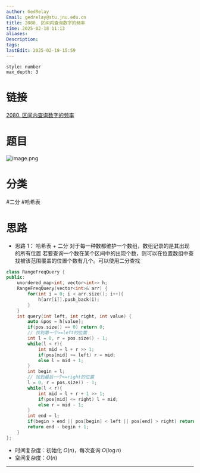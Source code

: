 ```yaml
---
author: GedRelay
Email: gedrelay@stu.jnu.edu.cn
title: 2080. 区间内查询数字的频率
time: 2025-02-18 11:13
aliases: 
Description: 
tags: 
lastEdit: 2025-02-19-15:59
---
```


```toc
style: number
max_depth: 3
```

# 链接
[2080. 区间内查询数字的频率](https://leetcode.cn/problems/range-frequency-queries/) 

# 题目
![image.png](https://ged-pic-bed.oss-cn-guangzhou.aliyuncs.com/img/202502181113340.png)


# 分类
#二分 #哈希表 

# 思路
- 思路 1：
哈希表 + 二分
对于每一种数都维护一个数组，数组记录的是其出现的所有位置
若要查询一个数在某个区间中的出现个数，则可以在位置数组中查找被该范围覆盖的位置个数有几个。可以使用二分查找


```cpp
class RangeFreqQuery {
public:
    unordered_map<int, vector<int>> h;
    RangeFreqQuery(vector<int>& arr) {
        for(int i = 0; i < arr.size(); i++){
            h[arr[i]].push_back(i);
        }
    }
    int query(int left, int right, int value) {
        auto &pos = h[value];
        if(pos.size() == 0) return 0;
        // 找到第一个>=left的位置
        int l = 0, r = pos.size() - 1;
        while(l < r){
            int mid = l + r >> 1;
            if(pos[mid] >= left) r = mid;
            else l = mid + 1;
        }
        int begin = l;
        // 找到最后一个<=right的位置
        l = 0, r = pos.size() - 1;
        while(l < r){
            int mid = l + r + 1 >> 1;
            if(pos[mid] <= right) l = mid;
            else r = mid - 1;
        }
        int end = l;
        if(begin > end || pos[begin] < left || pos[end] > right) return 0;
        return end - begin + 1;
    }
};
```


- 时间复杂度：初始化 ${O\left( n \right)  }$，每次查询 ${O\left( \log n \right)  }$ 
- 空间复杂度：${O\left( n \right)  }$ 


---

